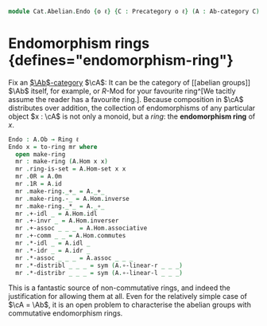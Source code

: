 <!--
```agda
open import Algebra.Ring

open import Cat.Abelian.Base
open import Cat.Prelude
```
-->

```agda
module Cat.Abelian.Endo {o ℓ} {C : Precategory o ℓ} (A : Ab-category C) where
```

<!--
```agda
private module A = Ab-category A
```
-->

# Endomorphism rings {defines="endomorphism-ring"}

Fix an [$\Ab$-category] $\cA$: It can be the category of [[abelian
groups]] $\Ab$ itself, for example, or $R$-Mod for your favourite
ring^[We tacitly assume the reader has a favourite ring.]. Because
composition in $\cA$ distributes over addition, the collection of
endomorphisms of any particular object $x : \cA$ is not only a monoid,
but a _ring_: the **endomorphism ring** of $x$.

[$\Ab$-category]: Cat.Abelian.Base.html#ab-enriched-categories

```agda
Endo : A.Ob → Ring ℓ
Endo x = to-ring mr where
  open make-ring
  mr : make-ring (A.Hom x x)
  mr .ring-is-set = A.Hom-set x x
  mr .0R = A.0m
  mr .1R = A.id
  mr .make-ring._+_ = A._+_
  mr .make-ring.-_ = A.Hom.inverse
  mr .make-ring._*_ = A._∘_
  mr .+-idl _ = A.Hom.idl
  mr .+-invr _ = A.Hom.inverser
  mr .+-assoc _ _ _ = A.Hom.associative
  mr .+-comm _ _ = A.Hom.commutes
  mr .*-idl _ = A.idl _
  mr .*-idr _ = A.idr _
  mr .*-assoc _ _ _ = A.assoc _ _ _
  mr .*-distribl _ _ _ = sym (A.∘-linear-r _ _ _)
  mr .*-distribr _ _ _ = sym (A.∘-linear-l _ _ _)
```

This is a fantastic source of non-commutative rings, and indeed the
justification for allowing them at all. Even for the relatively simple
case of $\cA = \Ab$, it is an open problem to characterise the
abelian groups with commutative endomorphism rings.
